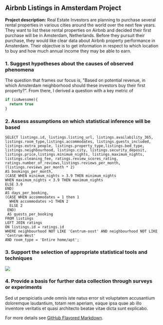 
## Airbnb Listings in Amsterdam Project 

**Project description:** Real Estate Investors are planning to purchase several rental properties in various cities around the world over the next few years. They want to list these rental properties on Airbnb and decided their first purchase will be in Amsterdam, Netherlands. Before they pursuit their purchase, they would like clear data about Airbnb property performance in Amsterdam. Their objective is to get information in respect to which location to buy and how much annual income they may be able to earn. 

### 1. Suggest hypotheses about the causes of observed phenomena
The question that frames our focus is, "Based on potential revenue, in which Amsterdam neighborhood should these investors buy their first property?". From there, I derived a question with a key metric of    

```javascript
if (isAwesome){
  return true
}
```

### 2. Assess assumptions on which statistical inference will be based

```
SELECT listings.id, listings.listing_url, listings.availability_365, listings.room_type,listings.accommodates, listings.guests_included, listings.extra_people, listings.property_type,listings.bed_type, listings.neighbourhood, listings.city, listings.security_deposit, listings.price,listings.minimum_nights, listings.maximum_nights, listings.cleaning_fee, ratings.review_scores_rating, ratings.number_of_reviews,listings.reviews_per_month, (listings.reviews_per_month * 2)
AS bookings_per_month,
(CASE WHEN minimum_nights > 3.9 THEN minimum_nights
WHEN maximum_nights < 3.9 THEN maximum_nights
ELSE 3.9
END)
AS days_per_booking,
(CASE WHEN accommodates = 1 then 1
  WHEN accommodates >1 THEN 2
  ELSE 2
 END)
 AS guests_per_booking
FROM listings
LEFT JOIN ratings
ON listings.id = ratings.id
WHERE neighbourhood NOT LIKE 'Centrum-oost' AND neighbourhood NOT LIKE 'Centrum-West'
AND room_type = 'Entire home/apt';
```

### 3. Support the selection of appropriate statistical tools and techniques

<img src="images/dummy_thumbnail.jpg?raw=true"/>

### 4. Provide a basis for further data collection through surveys or experiments

Sed ut perspiciatis unde omnis iste natus error sit voluptatem accusantium doloremque laudantium, totam rem aperiam, eaque ipsa quae ab illo inventore veritatis et quasi architecto beatae vitae dicta sunt explicabo. 

For more details see [GitHub Flavored Markdown](https://guides.github.com/features/mastering-markdown/).
